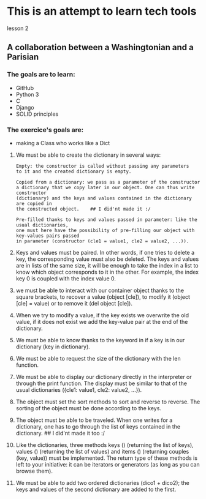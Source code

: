 # This is an attempt to learn tech tools
lesson 2

## A collaboration between a Washingtonian and a Parisian 

### The goals are to learn:
 * GitHub
 * Python 3
 * C
 * Django
 * SOLID principles
 
 ### The exercice's goals are:
 
  * making a Class who works like a Dict
  
 1. We must be able to create the dictionary in several ways:

		Empty: the constructor is called without passing any parameters
		to it and the created dictionary is empty.

		Copied from a dictionary: we pass as a parameter of the constructor 
		a dictionary that we copy later in our object. One can thus write constructor 
		(dictionary) and the keys and values ​​contained in the dictionary are copied in
		the constructed object.    ## I did'nt made it :/

		Pre-filled thanks to keys and values ​​passed in parameter: like the usual dictionaries,
		one must here have the possibility of pre-filling our object with key-values ​​pairs passed 
		in parameter (constructor (cle1 = value1, cle2 = value2, ...)).

 1. Keys and values ​​must be paired. In other words, if one tries to delete a key, the corresponding
	value must also be deleted. The keys and values ​​are in lists of the same size, it will be enough 
	to take the index in a list to know which object corresponds to it in the other. For example, the 
	index key 0 is coupled with the index value 0.

 1. we must be able to interact with our container object thanks to the square brackets, to recover a
	value (object [cle]), to modify it (object [cle] = value) or to remove it (del object [cle]).

 1. When we try to modify a value, if the key exists we overwrite the old value, if it does not exist
	we add the key-value pair at the end of the dictionary.

 1. We must be able to know thanks to the keyword in if a key is in our dictionary (key in dictionary).

 1. We must be able to request the size of the dictionary with the len function.

 1. We must be able to display our dictionary directly in the interpreter or through the print function.
	The display must be similar to that of the usual dictionaries ({cle1: value1, cle2: value2, ...}).

 1. The object must set the sort methods to sort and reverse to reverse. The sorting of the object must
	be done according to the keys.

 1. The object must be able to be traveled. When one writes for a dictionary, one has to go through the
	list of keys contained in the dictionary. ## I did'nt made it too :/

 1. Like the dictionaries, three methods keys () (returning the list of keys), values ​​() (returning the
	list of values) and items () (returning couples (key, value)) must be implemented. The return type 
	of these methods is left to your initiative: it can be iterators or generators (as long as you can
	browse them).

 1. We must be able to add two ordered dictionaries (dico1 + dico2); the keys and values ​​of the second 
	dictionary are added to the first.